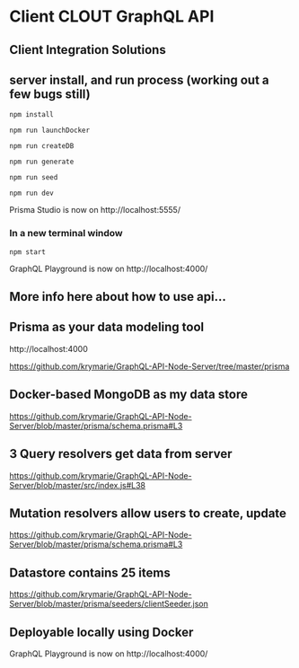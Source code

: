 # Client CLOUT GraphQL API 
## Client Integration Solutions



## server install, and run process (working out a few bugs still)
```
npm install
```

```
npm run launchDocker
```

```
npm run createDB
```

``` 
npm run generate
``` 

```
npm run seed
```

```
npm run dev
```
Prisma Studio is now on http://localhost:5555/

### In a new terminal window
```
npm start
```
GraphQL Playground is now on http://localhost:4000/

## More info here about how to use api...

## Prisma as your data modeling tool

http://localhost:4000

https://github.com/krymarie/GraphQL-API-Node-Server/tree/master/prisma

## Docker-based MongoDB as my data store

https://github.com/krymarie/GraphQL-API-Node-Server/blob/master/prisma/schema.prisma#L3

## 3 Query resolvers get data from server

https://github.com/krymarie/GraphQL-API-Node-Server/blob/master/src/index.js#L38

## Mutation resolvers allow users to create, update

https://github.com/krymarie/GraphQL-API-Node-Server/blob/master/prisma/schema.prisma#L3

## Datastore contains 25 items

https://github.com/krymarie/GraphQL-API-Node-Server/blob/master/prisma/seeders/clientSeeder.json

## Deployable locally using Docker

GraphQL Playground is now on http://localhost:4000/